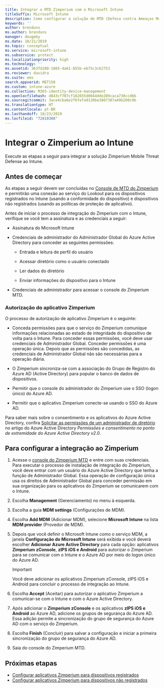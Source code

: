 ```yaml
---
title: Integrar o MTD Zimperium com o Microsoft Intune
titleSuffix: Microsoft Intune
description: Como configurar a solução de MTD (Defesa contra Ameaças Móveis) Zimperium com o Microsoft Intune para controlar o acesso de dispositivos móveis aos recursos corporativos.
keywords: ''
author: brenduns
ms.author: brenduns
manager: dougeby
ms.date: 10/21/2019
ms.topic: conceptual
ms.service: microsoft-intune
ms.subservice: protect
ms.localizationpriority: high
ms.technology: ''
ms.assetid: 363fd280-1865-4a61-855b-eb75c3c62753
ms.reviewer: davidra
ms.suite: ems
search.appverid: MET150
ms.custom: intune-azure
ms.collection: M365-identity-device-management
ms.openlocfilehash: d843cf707cf182655d0044dde289caca730ccd6b
ms.sourcegitcommit: 3ace4cba6e2f6fefa9120be3807387a49b200c9b
ms.translationtype: HT
ms.contentlocale: pt-BR
ms.lasthandoff: 10/23/2019
ms.locfileid: "72810308"
---
```

# <a name="integrate-zimperium-with-intune"></a>Integrar o Zimperium ao Intune

Execute as etapas a seguir para integrar a solução Zimperium Mobile Threat Defense ao Intune.

## <a name="before-you-begin"></a>Antes de começar

As etapas a seguir devem ser concluídas no [Console de MTD do Zimperium](https://www.zimperium.com/platform) e permitirão uma conexão ao serviço do Lookout para os dispositivos registrados no Intune (usando a conformidade do dispositivo) e dispositivos não registrados (usando as políticas de proteção de aplicativo).

Antes de iniciar o processo de integração do Zimperium com o Intune, verifique se você tem a assinatura e as credenciais a seguir:

- Assinatura do Microsoft Intune

- Credenciais de administrador do Administrador Global do Azure Active Directory para conceder as seguintes permissões:

  - Entrada e leitura de perfil do usuário

  - Acessar diretório como o usuário conectado

  - Ler dados do diretório

  - Enviar informações do dispositivo para o Intune

- Credenciais de administrador para acessar o console do Zimperium MTD.

### <a name="zimperium-app-authorization"></a>Autorização do aplicativo Zimperium

O processo de autorização de aplicativo Zimperium é o seguinte:

- Conceda permissões para que o serviço do Zimperium comunique informações relacionadas ao estado de integridade do dispositivo de volta para o Intune. Para conceder essas permissões, você deve usar credenciais de Administrador Global. Conceder permissões é uma operação única. Depois que as permissões são concedidas, as credenciais de Administrador Global não são necessárias para a operação diária.

- O Zimperium sincroniza-se com a associação do Grupo de Registro do Azure AD (Active Directory) para popular o banco de dados de dispositivos.

- Permitir que o console do administrador do Zimperium use o SSO (logon único) do Azure AD.

- Permitir que o aplicativo Zimperium conecte-se usando o SSO do Azure AD.

Para saber mais sobre o consentimento e os aplicativos do Azure Active Directory, confira [Solicitar as permissões de um administrador de diretório](https://docs.microsoft.com/azure/active-directory/develop/v2-permissions-and-consent#request-the-permissions-from-a-directory-admin) no artigo do Azure Active Directory *Permissões e consentimento no ponto de extremidade do Azure Active Directory v2.0*.


## <a name="to-set-up-zimperium-integration"></a>Para configurar a integração ao Zimperium

1. Acesse o [console do Zimperium MTD](https://www.zimperium.com/platform) e entre com suas credenciais. Para executar o processo de instalação de integração do Zimperium, você deve entrar com um usuário do Azure Active Directory que tenha a função de Administrador Global. Essa operação de configuração única usa os direitos de Administrador Global para conceder permissão em sua organização para os aplicativos do Zimperium se comunicarem com o Intune. 

2. Escolha **Management** (Gerenciamento) no menu à esquerda.

3. Escolha a guia **MDM settings** (Configurações de MDM).

4. Escolha **Add MDM** (Adicionar MDM), selecione **Microsoft Intune** na lista **MDM provider** (Provedor de MDM).

5. Depois que você definir o Microsoft Intune como o serviço MDM, a janela **Configuração do Microsoft Intune** será exibida e você deverá escolher **Adicionar Azure Active Directory** para cada opção: aplicativos **Zimperium zConsole**, **zIPS iOS e Android** para autorizar o Zimperium para se comunicar com o Intune e o Azure AD por meio do logon único do Azure AD.

    > [!IMPORTANT]  
    > Você deve adicionar os aplicativos Zimperium zConsole, zIPS iOS e Android para concluir o processo de integração ao Intune.

6. Escolha **Accept** (Aceitar) para autorizar o aplicativo Zimperium a comunicar-se com o Intune e com o Azure Active Directory.

7. Após adicionar o **Zimperium zConsole** e os aplicativos **zIPS iOS e Android** ao Azure AD, adicione os grupos de segurança do Azure AD. Essa adição permite a sincronização do grupo de segurança do Azure AD com o serviço do Zimperium.

8. Escolha **Finish** (Concluir) para salvar a configuração e iniciar a primeira sincronização do grupo de segurança do Azure AD.

9. Saia do console do Zimperium MTD.

## <a name="next-steps"></a>Próximas etapas

- [Configurar aplicativos Zimperium para dispositivos registrados](mtd-apps-ios-app-configuration-policy-add-assign.md)
- [Configurar aplicativos Zimperium para dispositivos não registrados](~/protect/mtd-add-apps-unenrolled-devices.md)
